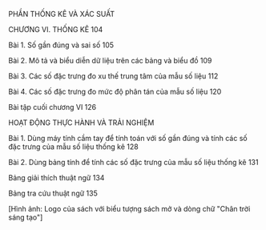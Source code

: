 PHẦN THỐNG KÊ VÀ XÁC SUẤT

CHƯƠNG VI. THỐNG KÊ                                                                                                  104

Bài 1. Số gần đúng và sai số                                                                                                105

Bài 2. Mô tả và biểu diễn dữ liệu trên các bảng và biểu đồ                                                  109

Bài 3. Các số đặc trưng đo xu thế trung tâm của mẫu số liệu                                                112

Bài 4. Các số đặc trưng đo mức độ phân tán của mẫu số liệu                                               120

Bài tập cuối chương VI                                                                                                         126

HOẠT ĐỘNG THỰC HÀNH VÀ TRẢI NGHIỆM

Bài 1. Dùng máy tính cầm tay để tính toán với số gần đúng và tính các số đặc trưng
        của mẫu số liệu thống kê                                                                                              128

Bài 2. Dùng bảng tính để tính các số đặc trưng của mẫu số liệu thống kê                            131

Bảng giải thích thuật ngữ                                                                                                      134

Bảng tra cứu thuật ngữ                                                                                                          135

[Hình ảnh: Logo của sách với biểu tượng sách mở và dòng chữ "Chân trời sáng tạo"]